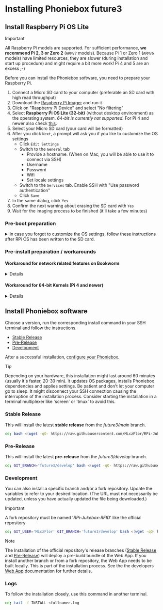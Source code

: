 # Installing Phoniebox future3

## Install Raspberry Pi OS Lite

> [!IMPORTANT]
>  All Raspberry Pi models are supported. For sufficient performance, **we recommend Pi 2, 3 or Zero 2** (`ARMv7` models). Because Pi 1 or Zero 1 (`ARMv6` models) have limited resources, they are slower (during installation and start up procedure) and might require a bit more work! Pi 4 and 5 are an excess ;-)

Before you can install the Phoniebox software, you need to prepare your Raspberry Pi.

1. Connect a Micro SD card to your computer (preferable an SD card with high read throughput)
2. Download the [Raspberry Pi Imager](https://www.raspberrypi.com/software/) and run it
3. Click on "Raspberry Pi Device" and select "No filtering"
4. Select **Raspberry Pi OS Lite (32-bit)** (without desktop environment) as the operating system. *64-bit is currently not supported.* For Pi 4 and newer also check [this](#workaround-for-64-bit-kernels-pi-4-and-newer).
5. Select your Micro SD card (your card will be formatted)
6. After you click `Next`, a prompt will ask you if you like to customize the OS settings
    * Click `Edit Settings`
    * Switch to the `General` tab
        * Provide a hostname. (When on Mac, you will be able to use it to connect via SSH)
        * Username
        * Password
        * Wifi
        * Set locale settings
    * Switch to the `Services` tab. Enable SSH with "Use password authentication"
    * Click `Save`
7. In the same dialog, click `Yes`
8. Confirm the next warning about erasing the SD card with `Yes`
9. Wait for the imaging process to be finished (it'll take a few minutes)


### Pre-boot preparation
<details>

<summary>In case you forgot to customize the OS settings, follow these instructions after RPi OS has been written to the SD card.</summary>

You will need a terminal, like PuTTY for Windows or the Terminal app for Mac to proceed with the next steps.

1. Open a terminal of your choice.
2. Insert your card again if it has been ejected automatically.
3. Navigate to your SD card e.g., `cd /Volumes/boot` for Mac or `D:` for Windows.
4. Enable SSH by adding a simple file.

    ```bash
    $ touch ssh
    ```

5. Set up your Wifi connection.

    *Mac*

    ```bash
    $ nano wpa_supplicant.conf
    ```

    *Windows*

    ```bash
    D:\> notepad wpa_supplicant.conf
    ```

6. Insert the following content, update your country, Wifi credentials and save the file.

    ```text
    country=DE
    ctrl_interface=DIR=/var/run/wpa_supplicant GROUP=netdev
    update_config=1

    network={
        ssid="network-name"
        psk="network-password"
    }
    ```

7. Eject your SD card and insert it into your Raspberry Pi.
8. Start your Raspberry Pi by attaching a power supply.
9. Login into your Raspberry Pi
   If `raspberrypi.local` does not work, find out your Raspberry Pi's IP address from your router.

</details>

### Pre-install preparation / workarounds

#### Workaround for network related features on Bookworm
<details>
With Bookworm the network settings have changed. Now "NetworkManager" is used instead of "dhcpcd".
This breaks breaks network related features like "Static IP", "Wifi Setup" and "Autohotspot".
Before running the installation, the network config has to be changed via raspi-config, to use the "old" dhcpcd network settings.

:warning:
If the settings are changed, your network will reset and Wifi will not be configured, so you lose ssh access via wireless network.
So make sure you perform the following steps in a local terminal with a connected monitor and keyboard.

Change network config
* run `sudo raspi-config`
* select `6 - Advanced Options`
* select `AA - Network Config`
* select `dhcpcd`

If you need Wifi, add the information now
* select `1 - System Options`
* select `1 - Wireless LAN`
* enter Wifi information
</details>

#### Workaround for 64-bit Kernels (Pi 4 and newer)
<details>

The installation process checks if a 32-bit OS is running, as 64-bit is currently not supported.
This check also fails if the kernel is running in 64-bit mode. This is the default for Raspberry Pi models 4 and newer.

To be able to run the installation, you have to switch to the 32-bit mode by modifying the `config.txt` ([check for the correct location as it has changed since bookworm](https://www.raspberrypi.com/documentation/computers/config_txt.html)) and add/change the line `arm_64bit=0`. Reboot before you proceed.
</details>

## Install Phoniebox software

Choose a version, run the corresponding install command in your SSH terminal and follow the instructions.
* [Stable Release](#stable-release)
* [Pre-Release](#pre-release)
* [Development](#development)

After a successful installation, [configure your Phoniebox](configuration.md).

> [!TIP]
> Depending on your hardware, this installation might last around 60 minutes (usually it's faster, 20-30 min). It updates OS packages, installs Phoniebox dependencies and applies settings. Be patient and don't let your computer go to sleep. It might disconnect your SSH connection causing the interruption of the installation process. Consider starting the installation in a terminal multiplexer like 'screen' or 'tmux' to avoid this.

### Stable Release
This will install the latest **stable release** from the *future3/main* branch.

```bash
cd; bash <(wget -qO- https://raw.githubusercontent.com/MiczFlor/RPi-Jukebox-RFID/future3/main/installation/install-jukebox.sh)
```

### Pre-Release
This will install the latest **pre-release** from the *future3/develop* branch.

```bash
cd; GIT_BRANCH='future3/develop' bash <(wget -qO- https://raw.githubusercontent.com/MiczFlor/RPi-Jukebox-RFID/future3/develop/installation/install-jukebox.sh)
```

### Development
You can also install a specific branch and/or a fork repository. Update the variables to refer to your desired location. (The URL must not necessarily be updated, unless you have actually updated the file being downloaded.)

> [!IMPORTANT]
> A fork repository must be named '*RPi-Jukebox-RFID*' like the official repository

```bash
cd; GIT_USER='MiczFlor' GIT_BRANCH='future3/develop' bash <(wget -qO- https://raw.githubusercontent.com/MiczFlor/RPi-Jukebox-RFID/future3/develop/installation/install-jukebox.sh)
```

> [!NOTE]
> The Installation of the official repository's release branches ([Stable Release](#stable-release) and [Pre-Release](#pre-release)) will deploy a pre-build bundle of the Web App.
> If you install another branch or from a fork repository, the Web App needs to be built locally. This is part of the installation process. See the the developers [Web App](../developers/webapp.md) documentation for further details.

### Logs
To follow the installation closely, use this command in another terminal.

```bash
cd; tail -f INSTALL-<fullname>.log
```

